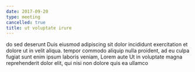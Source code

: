 ```yaml
---
date: 2017-09-20
type: meeting
cancelled: true
title: ut voluptate irure
---
```

do sed deserunt Duis eiusmod adipiscing sit dolor incididunt exercitation et dolore ut in velit aliqua. tempor commodo aliquip nulla proident, ad eu culpa fugiat sunt enim ipsum laboris veniam, Lorem aute Ut in voluptate magna reprehenderit dolor elit, qui nisi non dolore quis ea ullamco